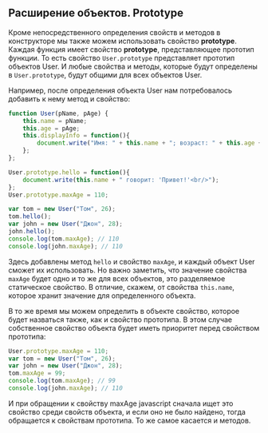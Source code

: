## Расширение объектов. Prototype

Кроме непосредственного определения свойств и методов в конструкторе мы также можем использовать свойство **prototype**. 
Каждая функция имеет свойство **prototype**, представляющее прототип функции. То есть свойство `User.prototype` 
представляет прототип объектов User. И любые свойства и методы, которые будут определены в `User.prototype`, будут общими для всех объектов User.

Например, после определения объекта User нам потребовалось добавить к нему метод и свойство:

```js
function User(pName, pAge) {
	this.name = pName;
	this.age = pAge;
	this.displayInfo = function(){
		document.write("Имя: " + this.name + "; возраст: " + this.age + "<br/>");
	};
};

User.prototype.hello = function(){
	document.write(this.name + " говорит: 'Привет!'<br/>");
};
User.prototype.maxAge = 110;

var tom = new User("Том", 26);
tom.hello();
var john = new User("Джон", 28);
john.hello();
console.log(tom.maxAge); // 110
console.log(john.maxAge); // 110
```

Здесь добавлены метод `hello` и свойство `maxAge`, и каждый объект User сможет их использовать. Но важно заметить, что 
значение свойства `maxAge` будет одно и то же для всех объектов, это разделяемое статическое свойство. В отличие, скажем, от свойства 
`this.name`, которое хранит значение для определенного объекта.

В то же время мы можем определить в объекте свойство, которое будет назваться также, как и свойство прототипа. В этом случае собственное свойство 
объекта будет иметь приоритет перед свойством прототипа:

```js
User.prototype.maxAge = 110;
var tom = new User("Том", 26);
var john = new User("Джон", 28);
tom.maxAge = 99;
console.log(tom.maxAge); // 99
console.log(john.maxAge); // 110
```

И при обращении к свойству maxAge javascript сначала ищет это свойство среди свойств объекта, и если оно не было найдено, тогда обращается к свойствам прототипа. То же самое касается и методов.

